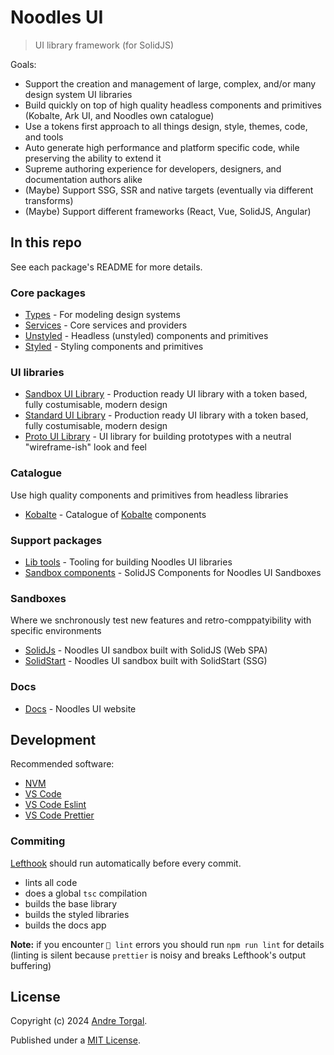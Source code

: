 # Noodles UI

> UI library framework (for SolidJS)

Goals:

- Support the creation and management of large, complex, and/or many design system UI libraries
- Build quickly on top of high quality headless components and primitives (Kobalte, Ark UI, and Noodles own catalogue)
- Use a tokens first approach to all things design, style, themes, code, and tools
- Auto generate high performance and platform specific code, while preserving the ability to extend it
- Supreme authoring experience for developers, designers, and documentation authors alike
- (Maybe) Support SSG, SSR and native targets (eventually via different transforms)
- (Maybe) Support different frameworks (React, Vue, SolidJS, Angular)

## In this repo

See each package's README for more details.

### Core packages

- [Types](./packages/core/services/README.md) - For modeling design systems
- [Services](./packages/core/services/README.md) - Core services and providers
- [Unstyled](./packages/core/unstyled/README.md) - Headless (unstyled) components and primitives
- [Styled](./packages/core/styled/README.md) - Styling components and primitives

### UI libraries

- [Sandbox UI Library](./packages/libs/sandbox-ui/README.md) - Production ready UI library with a token based, fully costumisable, modern design
- [Standard UI Library](./packages/libs/standard-ui/README.md) - Production ready UI library with a token based, fully costumisable, modern design
- [Proto UI Library](./packages/libs/proto-ui/README.md) - UI library for building prototypes with a neutral "wireframe-ish" look
  and feel

### Catalogue

Use high quality components and primitives from headless libraries

- [Kobalte](./packages/catalog/kobalte/README.md) - Catalogue of [Kobalte](https://kobalte.dev/) components

### Support packages

- [Lib tools](./packages/support/lib-tools/README.md) - Tooling for building Noodles UI libraries
- [Sandbox components](./packages/support/sandbox-components-solid/README.md) - SolidJS Components for Noodles UI Sandboxes

### Sandboxes

Where we snchronously test new features and retro-comppatyibility with specific environments

- [SolidJs](./packages/sandbox/app-solid/README.md) - Noodles UI sandbox built with SolidJS (Web SPA)
- [SolidStart](./packages/sandbox/app-solidstart/README.md) - Noodles UI sandbox built with SolidStart (SSG)

### Docs

- [Docs](./packages/support/docs/README.md) - Noodles UI website

## Development

Recommended software:

- [NVM](https://github.com/nvm-sh/nvm)
- [VS Code](https://code.visualstudio.com/)
- [VS Code Eslint](https://marketplace.visualstudio.com/items?itemName=dbaeumer.vscode-eslint)
- [VS Code Prettier](https://marketplace.visualstudio.com/items?itemName=esbenp.prettier-vscode)

### Commiting

[Lefthook](https://evilmartians.com/chronicles/lefthook-knock-your-teams-code-back-into-shape) should run automatically before every commit.

- lints all code
- does a global `tsc` compilation
- builds the base library
- builds the styled libraries
- builds the docs app

**Note:** if you encounter `🥊 lint` errors you should run `npm run lint` for details (linting is silent because `prettier` is noisy and breaks Lefthook's output buffering)

## License

Copyright (c) 2024 [Andre Torgal](https://andretorgal.com/).

Published under a [MIT License](https://andrezero.mit-license.org/2024).
